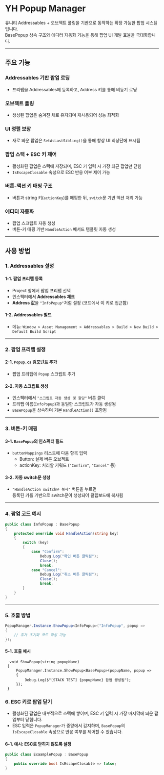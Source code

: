 # YH Popup Manager

유니티 Addressables + 오브젝트 풀링을 기반으로 동작하는 확장 가능한 팝업 시스템입니다.  
BasePopup 상속 구조와 에디터 자동화 기능을 통해 팝업 UI 개발 효율을 극대화합니다.

---

## 주요 기능

### Addressables 기반 팝업 로딩
- 프리팹을 Addressables에 등록하고, Address 키를 통해 비동기 로딩

### 오브젝트 풀링
- 생성된 팝업은 숨겨진 채로 유지되며 재사용되어 성능 최적화

### UI 정렬 보장
- 새로 띄운 팝업은 `SetAsLastSibling()`을 통해 항상 UI 최상단에 표시됨

### 팝업 스택 + ESC 키 제어
- 활성화된 팝업은 스택에 저장되며, ESC 키 입력 시 가장 최근 팝업만 닫힘
- `IsEscapeClosable` 속성으로 ESC 반응 여부 제어 가능

### 버튼-액션 키 매핑 구조
- 버튼과 string 키(`actionKey`)를 매핑한 뒤, `switch`문 기반 액션 처리 가능

### 에디터 자동화
- 팝업 스크립트 자동 생성
- 버튼-키 매핑 기반 `HandleAction` 메서드 템플릿 자동 생성

---

## 사용 방법

### 1. Addressables 설정

#### 1-1. 팝업 프리팹 등록
- Project 창에서 팝업 프리팹 선택
- 인스펙터에서 **Addressables 체크**
- **Address 값**을 `"InfoPopup"`처럼 설정 (코드에서 이 키로 접근함)

#### 1-2. Addressables 빌드
- 메뉴: `Window > Asset Management > Addressables > Build > New Build > Default Build Script`

---

### 2. 팝업 프리팹 설정

#### 2-1. `Popup.cs` 컴포넌트 추가
- 팝업 프리팹에 `Popup` 스크립트 추가

#### 2-2. 자동 스크립트 생성
- 인스펙터에서 `"스크립트 자동 생성 및 할당"` 버튼 클릭
- 프리팹 이름(`InfoPopup`)과 동일한 스크립트가 자동 생성됨
- `BasePopup`을 상속하며 기본 `HandleAction()` 포함됨

---

### 3. 버튼-키 매핑

#### 3-1. `BasePopup`의 인스펙터 필드
- `buttonMappings` 리스트에 다음 항목 입력
  - Button: 실제 버튼 오브젝트
  - actionKey: 처리할 키워드 (`"Confirm"`, `"Cancel"` 등)

#### 3-2. 자동 switch문 생성
- `"HandleAction switch문 복사"` 버튼을 누르면  
  등록된 키를 기반으로 switch문이 생성되어 클립보드에 복사됨

---

### 4. 팝업 코드 예시

```csharp
public class InfoPopup : BasePopup
{
    protected override void HandleAction(string key)
    {
        switch (key)
        {
            case "Confirm":
                Debug.Log("확인 버튼 클릭됨");
                Close();
                break;
            case "Cancel":
                Debug.Log("취소 버튼 클릭됨");
                Close();
                break;
        }
    }
}
```
---

### 5. 호출 방법

```csharp
PopupManager.Instance.ShowPopup<InfoPopup>("InfoPopup", popup =>
{
    // 추가 초기화 코드 작성 가능
});

```
#### 5-1. 호출 예시

```charp
  void ShowPopup(string popupName)
 {
     PopupManager.Instance.ShowPopup<BasePopup>(popupName, popup =>
     {
         Debug.Log($"[STACK TEST] {popupName} 팝업 생성됨");
     });
 }
```

### 6. ESC 키로 팝업 닫기

- 활성화된 팝업은 내부적으로 스택에 쌓이며, ESC 키 입력 시 가장 마지막에 띄운 팝업부터 닫힙니다.
- ESC 입력은 `PopupManager`가 중앙에서 감지하며, `BasePopup`의 `IsEscapeClosable` 속성으로 반응 여부를 제어할 수 있습니다.

#### 6-1. 예시: ESC로 닫히지 않도록 설정

```csharp
public class ExaamplePopup : BasePopup
{
    public override bool IsEscapeClosable => false;
}
```
